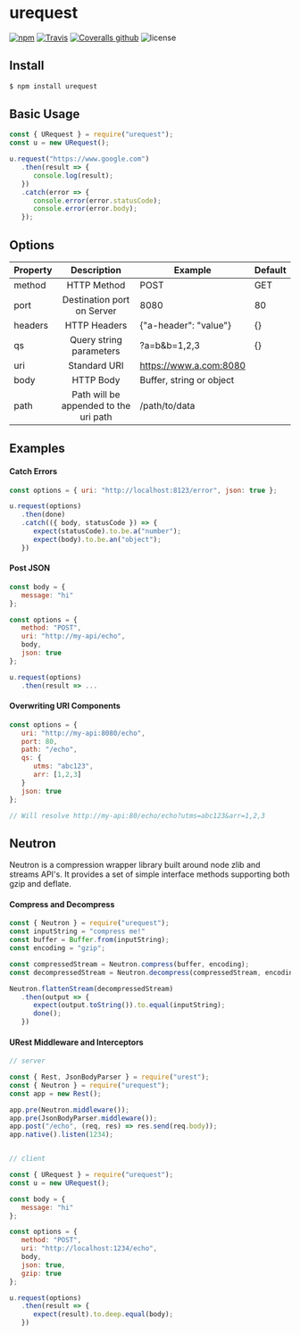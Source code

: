 # urequest

[![npm](https://img.shields.io/npm/dt/urequest.svg?style=for-the-badge)](https://www.npmjs.com/package/urequest)
[![Travis](https://img.shields.io/travis/conorturner/urequest.svg?style=for-the-badge)](https://travis-ci.org/conorturner/urequest)
[![Coveralls github](https://img.shields.io/coveralls/github/conorturner/urequest.svg?style=for-the-badge)](https://coveralls.io/github/conorturner/urest)
![license](https://img.shields.io/github/license/conorturner/urequest.svg?style=for-the-badge)

## Install

```bash
$ npm install urequest
```



## Basic Usage

```javascript
const { URequest } = require("urequest");
const u = new URequest();

u.request("https://www.google.com")
   .then(result => {
   	  console.log(result);
   })
   .catch(error => {
   	  console.error(error.statusCode);
   	  console.error(error.body);
   });
```


## Options

| Property |              Description              | Example                  | Default |
| -------- | :-----------------------------------: | ------------------------ | ------- |
| method   |              HTTP Method              | POST                     | GET     |
| port     |      Destination port on Server       | 8080                     | 80      |
| headers  |             HTTP Headers              | {"a-header": "value"}    | {}      |
| qs       |        Query string parameters        | ?a=b&b=1,2,3             | {}      |
| uri      |             Standard URI              | https://www.a.com:8080   |         |
| body     |               HTTP Body               | Buffer, string or object |         |
| path     | Path will be appended to the uri path | /path/to/data            |         |



## Examples

#### Catch Errors

```javascript
const options = { uri: "http://localhost:8123/error", json: true };

u.request(options)
   .then(done)
   .catch(({ body, statusCode }) => {
      expect(statusCode).to.be.a("number");
      expect(body).to.be.an("object");
   })
```

#### Post JSON

```javascript
const body = {
   message: "hi"
};

const options = {
   method: "POST",
   uri: "http://my-api/echo",
   body,
   json: true
};

u.request(options)
   .then(result => ...
```

#### Overwriting URI Components

```javascript
const options = {
   uri: "http://my-api:8080/echo",
   port: 80,
   path: "/echo",
   qs: {
      utms: "abc123",
      arr: [1,2,3]
   }
   json: true
};

// Will resolve http://my-api:80/echo/echo?utms=abc123&arr=1,2,3
```



## Neutron

Neutron is a compression wrapper library built around node zlib and streams API's. It provides a set of simple interface methods supporting both gzip and deflate.

#### Compress and Decompress

```js
const { Neutron } = require("urequest");
const inputString = "compress me!"
const buffer = Buffer.from(inputString);
const encoding = "gzip";

const compressedStream = Neutron.compress(buffer, encoding);
const decompressedStream = Neutron.decompress(compressedStream, encoding);

Neutron.flattenStream(decompressedStream)
   .then(output => {
      expect(output.toString()).to.equal(inputString);
      done();
   })
```

#### URest Middleware and Interceptors

```javascript
// server

const { Rest, JsonBodyParser } = require("urest");
const { Neutron } = require("urequest");
const app = new Rest();

app.pre(Neutron.middleware());
app.pre(JsonBodyParser.middleware());
app.post("/echo", (req, res) => res.send(req.body));
app.native().listen(1234);


// client

const { URequest } = require("urequest");
const u = new URequest();

const body = {
   message: "hi"
};

const options = {
   method: "POST",
   uri: "http://localhost:1234/echo",
   body,
   json: true,
   gzip: true
};

u.request(options)
   .then(result => {
   	  expect(result).to.deep.equal(body);
   })
```

